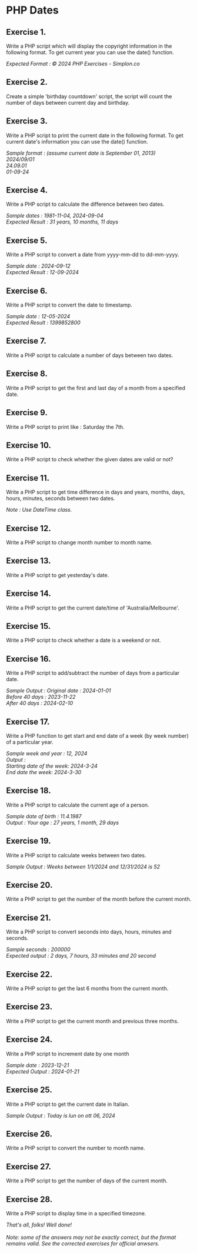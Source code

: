 # PHP Dates

## Exercise 1. 
Write a PHP script which will display the copyright information in the following format. To get current year you can use the date() function.

*Expected Format : © 2024 PHP Exercises - Simplon.co*


## Exercise 2. 
Create a simple 'birthday countdown' script, the script will count the number of days between current day and birthday.


## Exercise 3. 
Write a PHP script to print the current date in the following format. To get current date's information you can use the date() function.

*Sample format : (assume current date is September 01, 2013) \
2024/09/01 \
24.09.01 \
01-09-24*


## Exercise 4. 
Write a PHP script to calculate the difference between two dates.

*Sample dates : 1981-11-04, 2024-09-04 \
Expected Result : 31 years, 10 months, 11 days*


## Exercise 5. 
Write a PHP script to convert a date from yyyy-mm-dd to dd-mm-yyyy.

*Sample date : 2024-09-12 \
Expected Result : 12-09-2024*


## Exercise 6. 
Write a PHP script to convert the date to timestamp.

*Sample date : 12-05-2024 \
Expected Result : 1399852800*


## Exercise 7. 
Write a PHP script to calculate a number of days between two dates.


## Exercise 8. 
Write a PHP script to get the first and last day of a month from a specified date.


## Exercise 9. 
Write a PHP script to print like : Saturday the 7th.


## Exercise 10. 
Write a PHP script to check whether the given dates are valid or not?


## Exercise 11. 
Write a PHP script to get time difference in days and years, months, days, hours, minutes, seconds between two dates.

*Note : Use DateTime class.*


## Exercise 12. 
Write a PHP script to change month number to month name.


## Exercise 13. 
Write a PHP script to get yesterday's date.


## Exercise 14. 
Write a PHP script to get the current date/time of 'Australia/Melbourne'.


## Exercise 15. 
Write a PHP script to check whether a date is a weekend or not.


## Exercise 16. 
Write a PHP script to add/subtract the number of days from a particular date.

*Sample Output : Original date : 2024-01-01 \
Before 40 days : 2023-11-22 \
After 40 days : 2024-02-10*


## Exercise 17. 
Write a PHP function to get start and end date of a week (by week number) of a particular year.

*Sample week and year : 12, 2024 \
Output : \
Starting date of the week: 2024-3-24 \
End date the week: 2024-3-30*


## Exercise 18. 
Write a PHP script to calculate the current age of a person.

*Sample date of birth : 11.4.1987 \
Output : Your age : 27 years, 1 month, 29 days*


## Exercise 19. 
Write a PHP script to calculate weeks between two dates.

*Sample Output : Weeks between 1/1/2024 and 12/31/2024 is 52*


## Exercise 20. 
Write a PHP script to get the number of the month before the current month.


## Exercise 21. 
Write a PHP script to convert seconds into days, hours, minutes and seconds.

*Sample seconds : 200000 \
Expected output : 2 days, 7 hours, 33 minutes and 20 second*


## Exercise 22. 
Write a PHP script to get the last 6 months from the current month.


## Exercise 23. 
Write a PHP script to get the current month and previous three months.


## Exercise 24. 
Write a PHP script to increment date by one month

*Sample date : 2023-12-21 \
Expected Output : 2024-01-21*


## Exercise 25. 
Write a PHP script to get the current date in Italian.

*Sample Output : Today is lun on ott 06, 2024*


## Exercise 26. 
Write a PHP script to convert the number to month name.


## Exercise 27. 
Write a PHP script to get the number of days of the current month.


## Exercise 28. 
Write a PHP script to display time in a specified timezone.


*That's all, folks! Well done!*
\
\
*Note: some of the answers may not be exactly correct, but the format remains valid. See the corrected exercises for official anwsers.*
